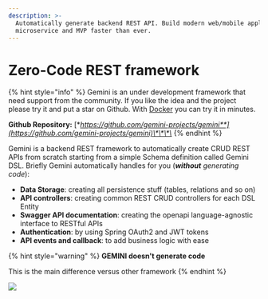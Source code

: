 ```yaml
---
description: >-
  Automatically generate backend REST API. Build modern web/mobile application,
  microservice and MVP faster than ever.
---
```


# Zero-Code REST framework

{% hint style="info" %}
Gemini is an under development framework that need support from the community. If you like the idea and the project please try it and put a star on Github. With [Docker](quickstart-and-setup/environment-setup.md) you can try it in minutes.

**Github Repository:** [**https://github.com/gemini-projects/gemini**](https://github.com/gemini-projects/gemini)\*\*\*\*
{% endhint %}

Gemini is a backend REST framework to automatically create CRUD REST APIs from scratch starting from a simple Schema definition called Gemini DSL. Briefly Gemini automatically handles for you \(_**without**_ _generating code_\):

* **Data Storage**: creating all persistence stuff \(tables, relations and so on\)
* **API controllers**: creating common REST CRUD controllers for each DSL Entity
* **Swagger API documentation**: creating the openapi language-agnostic interface to RESTful APIs
* **Authentication**: by using Spring OAuth2 and JWT tokens
* **API events and callback**: to add business logic with ease

{% hint style="warning" %}
**GEMINI doesn't generate code**

This is the main difference versus other framework
{% endhint %}

![](.gitbook/assets/gemini_hiw.gif)

